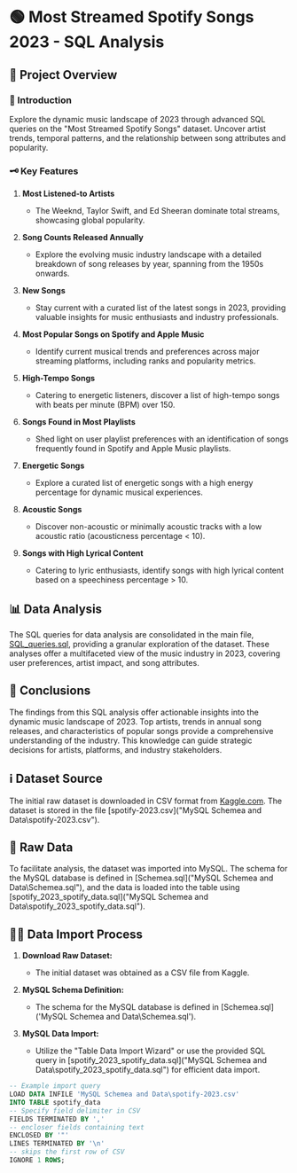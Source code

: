 # 🟢 Most Streamed Spotify Songs 2023 - SQL Analysis

## 📝 Project Overview
### 🧾 Introduction
Explore the dynamic music landscape of 2023 through advanced SQL queries on the "Most Streamed Spotify Songs" dataset. Uncover artist trends, temporal patterns, and the relationship between song attributes and popularity.

### 🗝️ Key Features
1. **Most Listened-to Artists**
   - The Weeknd, Taylor Swift, and Ed Sheeran dominate total streams, showcasing global popularity.

2. **Song Counts Released Annually**
   - Explore the evolving music industry landscape with a detailed breakdown of song releases by year, spanning from the 1950s onwards.

3. **New Songs**
   - Stay current with a curated list of the latest songs in 2023, providing valuable insights for music enthusiasts and industry professionals.

4. **Most Popular Songs on Spotify and Apple Music**
   - Identify current musical trends and preferences across major streaming platforms, including ranks and popularity metrics.

5. **High-Tempo Songs**
   - Catering to energetic listeners, discover a list of high-tempo songs with beats per minute (BPM) over 150.

6. **Songs Found in Most Playlists**
   - Shed light on user playlist preferences with an identification of songs frequently found in Spotify and Apple Music playlists.

7. **Energetic Songs**
   - Explore a curated list of energetic songs with a high energy percentage for dynamic musical experiences.

8. **Acoustic Songs**
   - Discover non-acoustic or minimally acoustic tracks with a low acoustic ratio (acousticness percentage < 10).

9. **Songs with High Lyrical Content**
   - Catering to lyric enthusiasts, identify songs with high lyrical content based on a speechiness percentage > 10.

## 📊 Data Analysis
The SQL queries for data analysis are consolidated in the main file, [SQL_queries.sql](SQL_queries.sql), providing a granular exploration of the dataset. These analyses offer a multifaceted view of the music industry in 2023, covering user preferences, artist impact, and song attributes.

## 🧠 Conclusions
The findings from this SQL analysis offer actionable insights into the dynamic music landscape of 2023. Top artists, trends in annual song releases, and characteristics of popular songs provide a comprehensive understanding of the industry. This knowledge can guide strategic decisions for artists, platforms, and industry stakeholders.

## ℹ️ Dataset Source
The initial raw dataset is downloaded in CSV format from [Kaggle.com](https://www.kaggle.com/). The dataset is stored in the file [spotify-2023.csv]("MySQL Schemea and Data\spotify-2023.csv").

## 💾 Raw Data
To facilitate analysis, the dataset was imported into MySQL. The schema for the MySQL database is defined in [Schemea.sql]("MySQL Schemea and Data\Schemea.sql"), and the data is loaded into the table using [spotify_2023_spotify_data.sql]("MySQL Schemea and Data\spotify_2023_spotify_data.sql").

## 👨‍💻 Data Import Process
1. **Download Raw Dataset:**
   - The initial dataset was obtained as a CSV file from Kaggle.

2. **MySQL Schema Definition:**
   - The schema for the MySQL database is defined in [Schemea.sql]('MySQL Schemea and Data\Schemea.sql').

3. **MySQL Data Import:**
   - Utilize the "Table Data Import Wizard" or use the provided SQL query in [spotify_2023_spotify_data.sql]("MySQL Schemea and Data\spotify_2023_spotify_data.sql") for efficient data import.

```sql
-- Example import query
LOAD DATA INFILE 'MySQL Schemea and Data\spotify-2023.csv'
INTO TABLE spotify_data
-- Specify field delimiter in CSV
FIELDS TERMINATED BY ','
-- encloser fields containing text
ENCLOSED BY '"'
LINES TERMINATED BY '\n'
-- skips the first row of CSV
IGNORE 1 ROWS;
```
